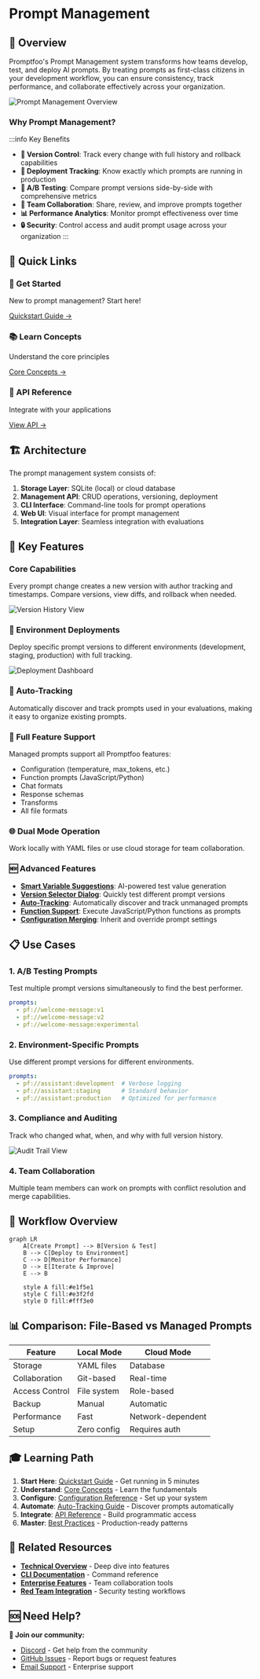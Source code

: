 # Prompt Management

## 🎯 Overview

Promptfoo's Prompt Management system transforms how teams develop, test, and deploy AI prompts. By treating prompts as first-class citizens in your development workflow, you can ensure consistency, track performance, and collaborate effectively across your organization.

![Prompt Management Overview](../assets/prompt-management-overview.png)

### Why Prompt Management?

:::info Key Benefits
- **🔄 Version Control**: Track every change with full history and rollback capabilities
- **🚀 Deployment Tracking**: Know exactly which prompts are running in production
- **🧪 A/B Testing**: Compare prompt versions side-by-side with comprehensive metrics
- **🤝 Team Collaboration**: Share, review, and improve prompts together
- **📊 Performance Analytics**: Monitor prompt effectiveness over time
- **🔒 Security**: Control access and audit prompt usage across your organization
:::

## 🚀 Quick Links

<div className="row">
  <div className="col col--4">
    <div className="card">
      <div className="card__header">
        <h3>🏃 Get Started</h3>
      </div>
      <div className="card__body">
        <p>New to prompt management? Start here!</p>
      </div>
      <div className="card__footer">
        <a href="quickstart" className="button button--primary button--block">Quickstart Guide →</a>
      </div>
    </div>
  </div>
  <div className="col col--4">
    <div className="card">
      <div className="card__header">
        <h3>📚 Learn Concepts</h3>
      </div>
      <div className="card__body">
        <p>Understand the core principles</p>
      </div>
      <div className="card__footer">
        <a href="concepts" className="button button--secondary button--block">Core Concepts →</a>
      </div>
    </div>
  </div>
  <div className="col col--4">
    <div className="card">
      <div className="card__header">
        <h3>🔧 API Reference</h3>
      </div>
      <div className="card__body">
        <p>Integrate with your applications</p>
      </div>
      <div className="card__footer">
        <a href="api-reference" className="button button--secondary button--block">View API →</a>
      </div>
    </div>
  </div>
</div>

## 🏗️ Architecture

The prompt management system consists of:

1. **Storage Layer**: SQLite (local) or cloud database
2. **Management API**: CRUD operations, versioning, deployment
3. **CLI Interface**: Command-line tools for prompt operations
4. **Web UI**: Visual interface for prompt management
5. **Integration Layer**: Seamless integration with evaluations

## 🌟 Key Features

### Core Capabilities

Every prompt change creates a new version with author tracking and timestamps. Compare versions, view diffs, and rollback when needed.

![Version History View](../assets/prompt-version-history.png)

### 🚀 Environment Deployments

Deploy specific prompt versions to different environments (development, staging, production) with full tracking.

![Deployment Dashboard](../assets/prompt-deployment-dashboard.png)

### 🤖 Auto-Tracking

Automatically discover and track prompts used in your evaluations, making it easy to organize existing prompts.

### 🔧 Full Feature Support

Managed prompts support all Promptfoo features:
- Configuration (temperature, max_tokens, etc.)
- Function prompts (JavaScript/Python)
- Chat formats
- Response schemas
- Transforms
- All file formats

### 🌐 Dual Mode Operation

Work locally with YAML files or use cloud storage for team collaboration.

### 🆕 Advanced Features

- **[Smart Variable Suggestions](management#smart-variable-suggestions)**: AI-powered test value generation
- **[Version Selector Dialog](management#re-running-evaluations-with-different-prompt-versions)**: Quickly test different prompt versions
- **[Auto-Tracking](auto-tracking)**: Automatically discover and track unmanaged prompts
- **[Function Support](configuration#function-prompts)**: Execute JavaScript/Python functions as prompts
- **[Configuration Merging](configuration#configuration-merging)**: Inherit and override prompt settings

## 📋 Use Cases

### 1. A/B Testing Prompts

Test multiple prompt versions simultaneously to find the best performer.

```yaml
prompts:
  - pf://welcome-message:v1
  - pf://welcome-message:v2
  - pf://welcome-message:experimental
```

### 2. Environment-Specific Prompts

Use different prompt versions for different environments.

```yaml
prompts:
  - pf://assistant:development  # Verbose logging
  - pf://assistant:staging      # Standard behavior  
  - pf://assistant:production   # Optimized for performance
```

### 3. Compliance and Auditing

Track who changed what, when, and why with full version history.

![Audit Trail View](../assets/prompt-audit-trail.png)

### 4. Team Collaboration

Multiple team members can work on prompts with conflict resolution and merge capabilities.

## 🔄 Workflow Overview

```mermaid
graph LR
    A[Create Prompt] --> B[Version & Test]
    B --> C[Deploy to Environment]
    C --> D[Monitor Performance]
    D --> E[Iterate & Improve]
    E --> B
    
    style A fill:#e1f5e1
    style C fill:#e3f2fd
    style D fill:#fff3e0
```

## 📊 Comparison: File-Based vs Managed Prompts

| Feature        | Local Mode  | Cloud Mode        |
| -------------- | ----------- | ----------------- |
| Storage        | YAML files  | Database          |
| Collaboration  | Git-based   | Real-time         |
| Access Control | File system | Role-based        |
| Backup         | Manual      | Automatic         |
| Performance    | Fast        | Network-dependent |
| Setup          | Zero config | Requires auth     |

## 🎓 Learning Path

1. **Start Here**: [Quickstart Guide](quickstart) - Get running in 5 minutes
2. **Understand**: [Core Concepts](concepts) - Learn the fundamentals
3. **Configure**: [Configuration Reference](configuration) - Set up your system
4. **Automate**: [Auto-Tracking Guide](auto-tracking) - Discover prompts automatically
5. **Integrate**: [API Reference](api-reference) - Build programmatic access
6. **Master**: [Best Practices](best-practices) - Production-ready patterns

## 🔗 Related Resources

- **[Technical Overview](management)** - Deep dive into features
- **[CLI Documentation](../usage/command-line)** - Command reference
- **[Enterprise Features](../enterprise)** - Team collaboration tools
- **[Red Team Integration](../red-team)** - Security testing workflows

## 🆘 Need Help?

<div className="alert alert--info">
  <strong>💬 Join our community:</strong>
  <ul>
    <li><a href="https://discord.gg/promptfoo">Discord</a> - Get help from the community</li>
    <li><a href="https://github.com/promptfoo/promptfoo/issues">GitHub Issues</a> - Report bugs or request features</li>
    <li><a href="mailto:support@promptfoo.dev">Email Support</a> - Enterprise support</li>
  </ul>
</div> 